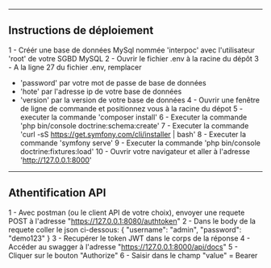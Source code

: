 
----------------------------
Instructions de déploiement
----------------------------

1 - Créér une base de données MySql nommée 'interpoc' avec l'utilisateur 'root' de votre SGBD MySQL 
2 - Ouvrir le fichier .env à la racine du dépôt 
3 - A la ligne 27 du fichier .env, remplacer 
  - 'password' par votre mot de passe de base de données 
  - 'hote' par l'adresse ip de votre base de données 
  - 'version' par la version de votre base de données 
4 - Ouvrir une fenêtre de ligne de commande et positionnez vous à la racine du dépot 
5 - executer la commande 'composer install' 
6 - Executer la commande 'php bin/console doctrine:schema:create' 
7 - Executer la commande 'curl -sS https://get.symfony.com/cli/installer | bash' 
8 - Executer la commande 'symfony serve'
9 - Executer la commande 'php bin/console doctrine:fixtures:load' 
10 - Ouvrir votre navigateur et aller à l'adresse 'http://127.0.0.1:8000'
---------------------------
Athentification API
---------------------------
1 - Avec postman (ou le client API de votre choix), envoyer une requete POST à l'adresse "https://127.0.0.1:8080/authtoken"
2 - Dans le body de la requete coller le json ci-dessous: 
  {
      "username": "admin",
      "password": "demo123"
  }
3 - Recupérer le token JWT dans le corps de la réponse 
4 - Accéder au swagger à l'adresse "https://127.0.0.1:8000/api/docs"
5 - Cliquer sur le bouton "Authorize"
6 - Saisir dans le champ "value" = Bearer <le token JWT>
